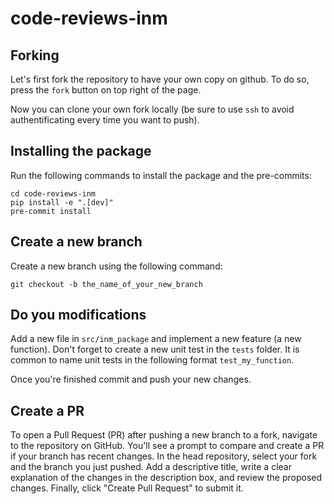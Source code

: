 # code-reviews-inm

## Forking

Let's first fork the repository to have your own copy on github. To do so, press the `fork` button on top right of the page.

Now you can clone your own fork locally (be sure to use `ssh` to avoid authentificating every time you want to push).

## Installing the package

Run the following commands to install the package and the pre-commits:
```{bash}
cd code-reviews-inm
pip install -e ".[dev]"
pre-commit install
```
## Create a new branch

Create a new branch using the following command:
```{bash}
git checkout -b the_name_of_your_new_branch
```

## Do you modifications

Add a new file in `src/inm_package` and implement a new feature (a new function). Don't forget to create a new unit test in the `tests` folder. It is common to name unit tests in the following format `test_my_function`.

Once you're finished commit and push your new changes.

## Create a PR

To open a Pull Request (PR) after pushing a new branch to a fork, navigate to the repository on GitHub. You'll see a prompt to compare and create a PR if your branch has recent changes. In the head repository, select your fork and the branch you just pushed. Add a descriptive title, write a clear explanation of the changes in the description box, and review the proposed changes. Finally, click "Create Pull Request" to submit it.

